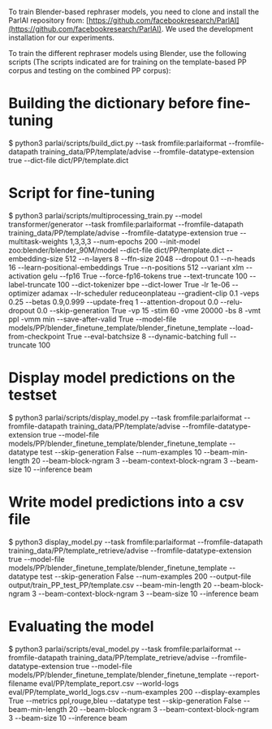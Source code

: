 To train Blender-based rephraser models, you need to clone and install the ParlAI repository from: [https://github.com/facebookresearch/ParlAI](https://github.com/facebookresearch/ParlAI). We used the development installation for our experiments.

To train the different rephraser models using Blender, use the following scripts (The scripts indicated are for training on the template-based PP corpus and testing on the combined PP corpus):

# Building the dictionary before fine-tuning
$ python3 parlai/scripts/build_dict.py --task fromfile:parlaiformat --fromfile-datapath training_data/PP/template/advise --fromfile-datatype-extension true --dict-file dict/PP/template.dict

# Script for fine-tuning
$ python3 parlai/scripts/multiprocessing_train.py --model transformer/generator --task fromfile:parlaiformat --fromfile-datapath training_data/PP/template/advise --fromfile-datatype-extension true --multitask-weights 1,3,3,3 --num-epochs 200 --init-model zoo:blender/blender_90M/model --dict-file dict/PP/template.dict --embedding-size 512 --n-layers 8 --ffn-size 2048 --dropout 0.1 --n-heads 16 --learn-positional-embeddings True --n-positions 512 --variant xlm --activation gelu --fp16 True --force-fp16-tokens true --text-truncate 100 --label-truncate 100 --dict-tokenizer bpe --dict-lower True -lr 1e-06 --optimizer adamax --lr-scheduler reduceonplateau --gradient-clip 0.1 -veps 0.25 --betas 0.9,0.999 --update-freq 1 --attention-dropout 0.0 --relu-dropout 0.0 --skip-generation True -vp 15 -stim 60 -vme 20000 -bs 8 -vmt ppl -vmm min --save-after-valid True --model-file models/PP/blender_finetune_template/blender_finetune_template --load-from-checkpoint True --eval-batchsize 8 --dynamic-batching full --truncate 100

# Display model predictions on the testset
$ python3 parlai/scripts/display_model.py --task fromfile:parlaiformat --fromfile-datapath training_data/PP/template/advise --fromfile-datatype-extension true --model-file models/PP/blender_finetune_template/blender_finetune_template --datatype test --skip-generation False --num-examples 10 --beam-min-length 20 --beam-block-ngram 3 --beam-context-block-ngram 3 --beam-size 10 --inference beam

# Write model predictions into a csv file
$ python3 display_model.py --task fromfile:parlaiformat --fromfile-datapath training_data/PP/template_retrieve/advise --fromfile-datatype-extension true --model-file models/PP/blender_finetune_template/blender_finetune_template --datatype test --skip-generation False --num-examples 200 --output-file output/train_PP_test_PP/template.csv --beam-min-length 20 --beam-block-ngram 3 --beam-context-block-ngram 3 --beam-size 10 --inference beam

# Evaluating the model
$ python3 parlai/scripts/eval_model.py --task fromfile:parlaiformat --fromfile-datapath training_data/PP/template_retrieve/advise --fromfile-datatype-extension true --model-file models/PP/blender_finetune_template/blender_finetune_template --report-filename eval/PP/template_report.csv --world-logs eval/PP/template_world_logs.csv --num-examples 200 --display-examples True --metrics ppl,rouge,bleu --datatype test --skip-generation False --beam-min-length 20 --beam-block-ngram 3 --beam-context-block-ngram 3 --beam-size 10 --inference beam